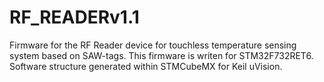 # RF_READERv1.1
Firmware for the RF Reader device for touchless temperature sensing system based on SAW-tags.
This firmware is writen for STM32F732RET6. 
Software structure generated within STMCubeMX for Keil uVision. 
